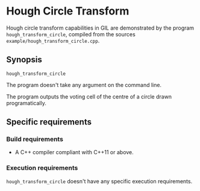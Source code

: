 # Hough Circle Transform

Hough circle transform capabilities in GIL are demonstrated by the program `hough_transform_circle`, compiled from the sources `example/hough_transform_circle.cpp`.

## Synopsis
`hough_transform_circle`

The program doesn't take any argument on the command line.

The program outputs the voting cell of the centre of a circle drawn programatically.

## Specific requirements

### Build requirements
- A C++ compiler compliant with C++11 or above.

### Execution requirements
`hough_transform_circle` doesn't have any specific execution requirements.
